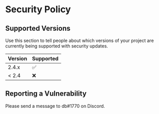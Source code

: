 # Security Policy

## Supported Versions

Use this section to tell people about which versions of your project are
currently being supported with security updates.

| Version | Supported          |
| ------- | ------------------ |
| 2.4.x   | :white_check_mark: |
| < 2.4   | :x:                |

## Reporting a Vulnerability

Please send a message to db#1770 on Discord.
